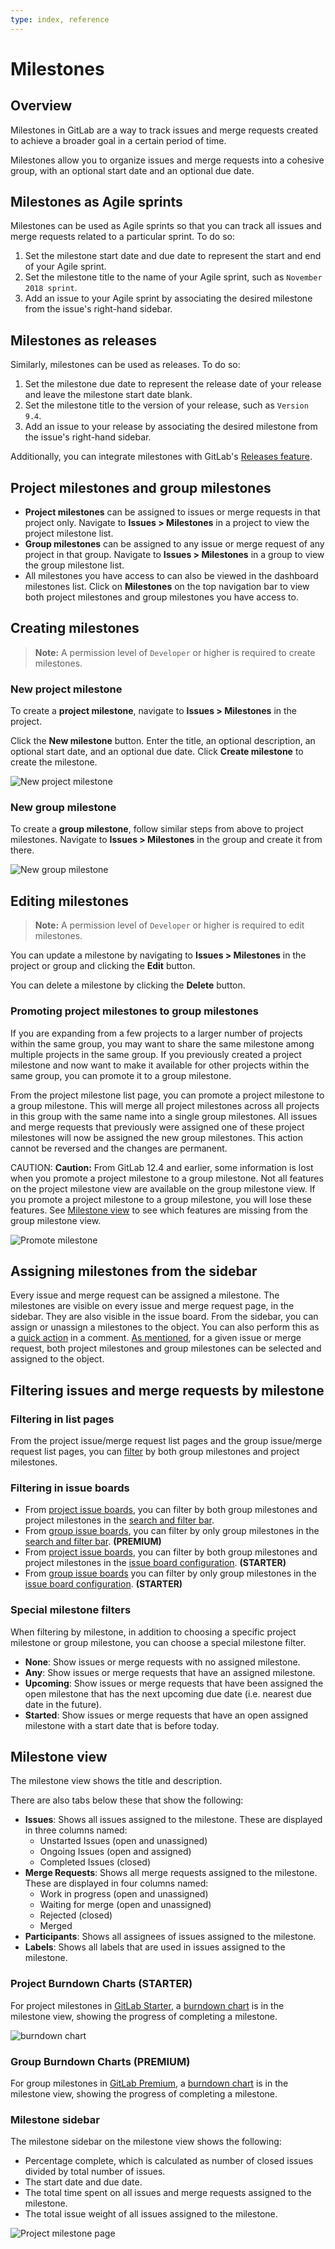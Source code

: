 ```yaml
---
type: index, reference
---
```


# Milestones

## Overview

Milestones in GitLab are a way to track issues and merge requests created to achieve a broader goal in a certain period of time.

Milestones allow you to organize issues and merge requests into a cohesive group, with an optional start date and an optional due date.

## Milestones as Agile sprints

Milestones can be used as Agile sprints so that you can track all issues and merge requests related to a particular sprint. To do so:

1. Set the milestone start date and due date to represent the start and end of your Agile sprint.
1. Set the milestone title to the name of your Agile sprint, such as `November 2018 sprint`.
1. Add an issue to your Agile sprint by associating the desired milestone from the issue's right-hand sidebar.

## Milestones as releases

Similarly, milestones can be used as releases. To do so:

1. Set the milestone due date to represent the release date of your release and leave the milestone start date blank.
1. Set the milestone title to the version of your release, such as `Version 9.4`.
1. Add an issue to your release by associating the desired milestone from the issue's right-hand sidebar.

Additionally, you can integrate milestones with GitLab's [Releases feature](../releases/index.md#releases-associated-with-milestones).

## Project milestones and group milestones

- **Project milestones** can be assigned to issues or merge requests in that project only. Navigate to **Issues > Milestones** in a project to view the project milestone list.
- **Group milestones** can be assigned to any issue or merge request of any project in that group. Navigate to **Issues > Milestones** in a group to view the group milestone list.
- All milestones you have access to can also be viewed in the dashboard milestones list. Click on **Milestones** on the top navigation bar to view both project milestones and group milestones you have access to.

## Creating milestones

>**Note:**
A permission level of `Developer` or higher is required to create milestones.

### New project milestone

To create a **project milestone**, navigate to **Issues > Milestones** in the project.

Click the **New milestone** button. Enter the title, an optional description, an optional start date, and an optional due date. Click **Create milestone** to create the milestone.

![New project milestone](img/milestones_new_project_milestone.png)

### New group milestone

To create a **group milestone**, follow similar steps from above to project milestones. Navigate to **Issues > Milestones** in the group and create it from there.

![New group milestone](img/milestones_new_group_milestone.png)

## Editing milestones

>**Note:**
A permission level of `Developer` or higher is required to edit milestones.

You can update a milestone by navigating to **Issues > Milestones** in the project or group and clicking the **Edit** button.

You can delete a milestone by clicking the **Delete** button.

### Promoting project milestones to group milestones

If you are expanding from a few projects to a larger number of projects within the same group, you may want to share the same milestone among multiple projects in the same group. If you previously created a project milestone and now want to make it available for other projects within the same group, you can promote it to a group milestone.

From the project milestone list page, you can promote a project milestone to a group milestone. This will merge all project milestones across all projects in this group with the same name into a single group milestones. All issues and merge requests that previously were assigned one of these project milestones will now be assigned the new group milestones. This action cannot be reversed and the changes are permanent.

CAUTION: **Caution:**
From GitLab 12.4 and earlier, some information is lost when you promote a project milestone to a group milestone. Not all features on the project milestone view are available on the group milestone view. If you promote a project milestone to a group milestone, you will lose these features. See [Milestone view](#milestone-view) to see which features are missing from the group milestone view.

![Promote milestone](img/milestones_promote_milestone.png)

## Assigning milestones from the sidebar

Every issue and merge request can be assigned a milestone. The milestones are visible on every issue and merge request page, in the sidebar. They are also visible in the issue board. From the sidebar, you can assign or unassign a milestones to the object. You can also perform this as a [quick action](../quick_actions.md) in a comment. [As mentioned](#project-milestones-and-group-milestones), for a given issue or merge request, both project milestones and group milestones can be selected and assigned to the object.

## Filtering issues and merge requests by milestone

### Filtering in list pages

From the project issue/merge request list pages and the group issue/merge request list pages, you can [filter](../../search/index.md#issues-and-merge-requests) by both group milestones and project milestones.

### Filtering in issue boards

- From [project issue boards](../issue_board.md), you can filter by both group milestones and project milestones in the [search and filter bar](../../search/index.md#issue-boards).
- From [group issue boards](../issue_board.md#group-issue-boards-premium), you can filter by only group milestones in the [search and filter bar](../../search/index.md#issue-boards). **(PREMIUM)**
- From [project issue boards](../issue_board.md), you can filter by both group milestones and project milestones in the [issue board configuration](../issue_board.md#configurable-issue-boards-starter). **(STARTER)**
- From [group issue boards](../issue_board.md#group-issue-boards-premium) you can filter by only group milestones in the [issue board configuration](../issue_board.md#configurable-issue-boards-starter). **(STARTER)**

### Special milestone filters

When filtering by milestone, in addition to choosing a specific project milestone or group milestone, you can choose a special milestone filter.

- **None**: Show issues or merge requests with no assigned milestone.
- **Any**: Show issues or merge requests that have an assigned milestone.
- **Upcoming**: Show issues or merge requests that have been assigned the open milestone that has the next upcoming due date (i.e. nearest due date in the future).
- **Started**: Show issues or merge requests that have an open assigned milestone with a start date that is before today.

## Milestone view

The milestone view shows the title and description.

There are also tabs below these that show the following:

- **Issues**: Shows all issues assigned to the milestone. These are displayed in three columns named:
  - Unstarted Issues (open and unassigned)
  - Ongoing Issues (open and assigned)
  - Completed Issues (closed)
- **Merge Requests**: Shows all merge requests assigned to the milestone. These are displayed in four columns named:
  - Work in progress (open and unassigned)
  - Waiting for merge (open and unassigned)
  - Rejected (closed)
  - Merged
- **Participants**: Shows all assignees of issues assigned to the milestone.
- **Labels**: Shows all labels that are used in issues assigned to the milestone.

### Project Burndown Charts **(STARTER)**

For project milestones in [GitLab Starter](https://about.gitlab.com/pricing/), a [burndown chart](burndown_charts.md) is in the milestone view, showing the progress of completing a milestone.

![burndown chart](img/burndown_chart.png)

### Group Burndown Charts **(PREMIUM)**

For group milestones in [GitLab Premium](https://about.gitlab.com/pricing/), a [burndown chart](burndown_charts.md) is in the milestone view, showing the progress of completing a milestone.

### Milestone sidebar

The milestone sidebar on the milestone view shows the following:

- Percentage complete, which is calculated as number of closed issues divided by total number of issues.
- The start date and due date.
- The total time spent on all issues and merge requests assigned to the milestone.
- The total issue weight of all issues assigned to the milestone.

![Project milestone page](img/milestones_project_milestone_page.png)

<!-- ## Troubleshooting

Include any troubleshooting steps that you can foresee. If you know beforehand what issues
one might have when setting this up, or when something is changed, or on upgrading, it's
important to describe those, too. Think of things that may go wrong and include them here.
This is important to minimize requests for support, and to avoid doc comments with
questions that you know someone might ask.

Each scenario can be a third-level heading, e.g. `### Getting error message X`.
If you have none to add when creating a doc, leave this section in place
but commented out to help encourage others to add to it in the future. -->
